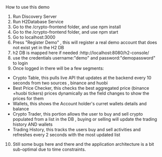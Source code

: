How to use this demo

1. Run Discovery Server
2. Run H2Database Service
3. Go to the /crypto-frontend folder, and use npm install
4. Go to the /crypto-frontend folder, and use npm start
5. Go to localhost:3000
6. Press "Register Demo" , this will register a real demo account that does not exist yet in the H2 DB
7. h2 DB is mapped here if needed :http://localhost:8080/h2-console/
8. use the credentials username:"demo" and password:"demopassword" to login
9. Once logged in there will be a few segments:
- Crypto Table, this pulls live API that updates at the backend every 10 seconds from two sources , binance and huobi
- Best Price Checker, this checks the best aggregated price (binance +huobi tickers) prices dynamically as the field changes to show the prices for them
- Wallets, this shows the Account holder's curret wallets details and balance
- Crypto Trader, this portion allows the user to buy and sell crypto populated from a list in the DB , buying or selling will update the trading history AND wallets
- Trading History, this tracks the users buy and sell activities and refreshes every 2 seconds with the most updated list

10. Still some bugs here and there and the application architecture is a bit sub-optimal due to time constraints.